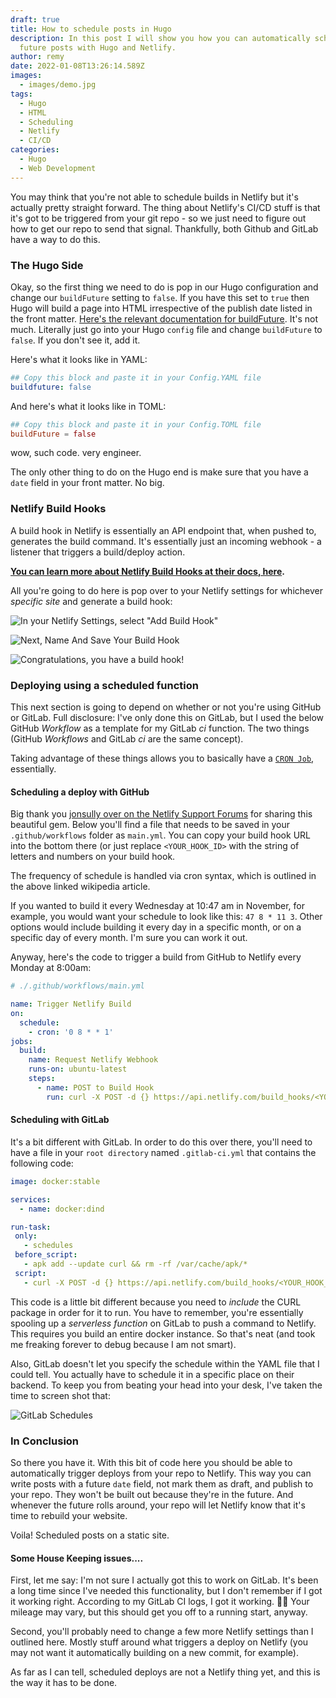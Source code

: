 ```yaml
---
draft: true
title: How to schedule posts in Hugo
description: In this post I will show you how you can automatically schedule
  future posts with Hugo and Netlify.
author: remy
date: 2022-01-08T13:26:14.589Z
images:
  - images/demo.jpg
tags:
  - Hugo
  - HTML
  - Scheduling
  - Netlify
  - CI/CD
categories:
  - Hugo
  - Web Development
---
```

You may think that you're not able to schedule builds in Netlify but it's actually pretty straight forward. The thing about Netlify's CI/CD stuff is that it's got to be triggered from your git repo - so we just need to figure out how to get our repo to send that signal. Thankfully, both Github and GitLab have a way to do this. 

### The Hugo Side

Okay, so the first thing we need to do is pop in our Hugo configuration and change our `buildFuture` setting to `false`. If you have this set to `true` then Hugo will build a page into HTML irrespective of the publish date listed in the front matter. [Here's the relevant documentation for buildFuture](https://gohugo.io/getting-started/configuration/#buildfuture). It's not much. Literally just go into your Hugo `config` file and change `buildFuture` to `false`. If you don't see it, add it.

Here's what it looks like in YAML:

```yaml
## Copy this block and paste it in your Config.YAML file
buildfuture: false
```

And here's what it looks like in TOML:

```toml
## Copy this block and paste it in your Config.TOML file
buildFuture = false
```

wow, such code. very engineer.

The only other thing to do on the Hugo end is make sure that you have a `date` field in your front matter. No big.

### Netlify Build Hooks

A build hook in Netlify is essentially an API endpoint that, when pushed to, generates the build command. It's essentially just an incoming webhook - a listener that triggers a build/deploy action.

**[You can learn more about Netlify Build Hooks at their docs, here](https://docs.netlify.com/configure-builds/build-hooks/).**

All you're going to do here is pop over to your Netlify settings for whichever *specific site* and generate a build hook:

![In your Netlify Settings, select "Add Build Hook"](/images/add-build-hook.png)

![Next, Name And Save Your Build Hook](/images/naming-build-hook.png)

![Congratulations, you have a build hook!](/images/yay-build-hook.png)

### Deploying using a scheduled function

This next section is going to depend on whether or not you're using GitHub or GitLab. Full disclosure: I've only done this on GitLab, but I used the below GitHub *Workflow* as a template for my GitLab *ci* function. The two things (GitHub *Workflows* and GitLab *ci* are the same concept).

Taking advantage of these things allows you to basically have a [`CRON Job`](https://en.wikipedia.org/wiki/Cron), essentially. 

#### Scheduling a deploy with GitHub

Big thank you [jonsully over on the Netlify Support Forums](https://answers.netlify.com/t/scheduling-builds-and-deploys-with-netlify/2563/19) for sharing this beautiful gem. Below you'll find a file that needs to be saved in your `.github/workflows` folder as `main.yml`. You can copy your build hook URL into the bottom there (or just replace `<YOUR_HOOK_ID>` with the string of letters and numbers on your build hook. 

The frequency of schedule is handled via cron syntax, which is outlined in the above linked wikipedia article.

If you wanted to build it every Wednesday at 10:47 am in November, for example, you would want your schedule to look like this: `47 8 * 11 3`. Other options would include building it every day in a specific month, or on a specific day of every month. I'm sure you can work it out.

Anyway, here's the code to trigger a build from GitHub to Netlify every Monday at 8:00am:

```yaml
# ./.github/workflows/main.yml

name: Trigger Netlify Build
on:
  schedule:
    - cron: '0 8 * * 1'
jobs:
  build:
    name: Request Netlify Webhook
    runs-on: ubuntu-latest
    steps:
      - name: POST to Build Hook
        run: curl -X POST -d {} https://api.netlify.com/build_hooks/<YOUR_HOOK_ID>
```

#### Scheduling with GitLab

It's a bit different with GitLab. In order to do this over there, you'll need to have a file in your `root directory` named `.gitlab-ci.yml` that contains the following code:

```yaml
image: docker:stable

services:
  - name: docker:dind

run-task:
 only:
   - schedules
 before_script:
   - apk add --update curl && rm -rf /var/cache/apk/*
 script:
   - curl -X POST -d {} https://api.netlify.com/build_hooks/<YOUR_HOOK_ID>
```

This code is a little bit different because you need to *include* the CURL package in order for it to run. You have to remember, you're essentially spooling up a *serverless function* on GitLab to push a command to Netlify. This requires you build an entire docker instance. So that's neat (and took me freaking forever to debug because I am not smart).

Also, GitLab doesn't let you specify the schedule within the YAML file that I could tell. You actually have to schedule it in a specific place on their backend. To keep you from beating your head into your desk, I've taken the time to screen shot that:

![GitLab Schedules](/images/gitlab-schedules.png)

### In Conclusion

So there you have it. With this bit of code here you should be able to automatically trigger deploys from your repo to Netlify. This way you can write posts with a future `date` field, not mark them as draft, and publish to your repo. They won't be built out because they're in the future. And whenever the future rolls around, your repo will let Netlify know that it's time to rebuild your website.

Voila! Scheduled posts on a static site.

#### Some House Keeping issues....

First, let me say: I'm not sure I actually got this to work on GitLab. It's been a long time since I've needed this functionality, but I don't remember if I got it working right. According to my GitLab CI logs, I got it working. 🤷‍♂️ Your mileage may vary, but this should get you off to a running start, anyway.

Second, you'll probably need to change a few more Netlify settings than I outlined here. Mostly stuff around what triggers a deploy on Netlify (you may not want it automatically building on a new commit, for example). 

As far as I can tell, scheduled deploys are not a Netlify thing yet, and this is the way it has to be done.